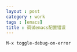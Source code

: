 ```yaml
---
layout : post
category : work
tags : [emacs]
title : 调试emacs配置错误
---
```


    M-x toggle-debug-on-error
